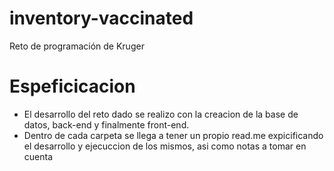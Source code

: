 # inventory-vaccinated
Reto de programación de Kruger

# Espeficicacion

- El desarrollo del reto dado se realizo con la creacion de la base de datos, back-end y finalmente front-end.
- Dentro de cada carpeta se llega a tener un propio read.me expicificando el desarrollo y ejecuccion de los mismos, asi como notas a tomar en cuenta

